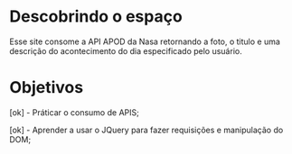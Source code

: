 # Descobrindo o espaço

Esse site consome a API APOD da Nasa retornando a foto, o titulo e uma descrição do acontecimento do dia especificado pelo usuário.

# Objetivos

[ok] - Práticar o consumo de APIS;

[ok] - Aprender a usar o JQuery para fazer requisições e manipulação do DOM;

